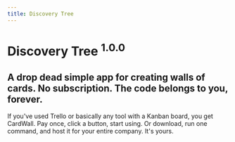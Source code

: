 ```yaml
---
title: Discovery Tree
---
```


# Discovery Tree <sup>1.0.0</sup>

## A drop dead simple app for creating walls of cards. No subscription. The code belongs to you, forever.

If you've used Trello or basically any tool with a Kanban board, you get CardWall. Pay once, click a button, start using. Or download, run one command, and host it for your entire company. It's yours.
